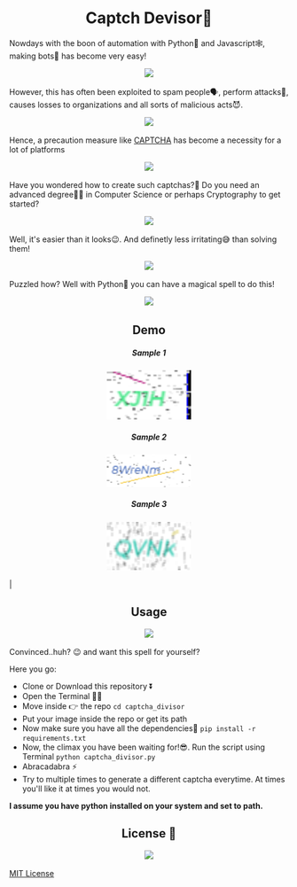 <h1 align = center> Captch Devisor🔐 </h1>

Nowdays with the boon of automation with Python🐍 and Javascript🕸, making bots🤖 has become very easy!
<p align = center><img src = "https://media.giphy.com/media/l1KtYG8BndKBmWrM4/giphy.gif" width = 35%></p>

However, this has often been exploited to spam people🗣, perform attacks🤺, causes losses to organizations and all sorts of malicious acts😈.
<p align = center><img src = "https://media.giphy.com/media/13FD3rp8IqYUXm/giphy.gif width" = 35%></p>

Hence, a precaution measure like [CAPTCHA](https://en.wikipedia.org/wiki/CAPTCHA) has become a necessity for a lot of platforms
<p align = center><img src = "https://media.giphy.com/media/GLKFrfwDJQFaw/giphy.gif" width = 35%></p>

Have you wondered how to create such captchas?🤔 Do you need an advanced degree👨‍🏫 in Computer Science or perhaps Cryptography to get started?
<p align = center><img src = "https://media.giphy.com/media/3o7btPCcdNniyf0ArS/giphy.gif" width = 35%></p>

Well, it's easier than it looks😉. And definetly less irritating😅 than solving them!
<p align = center><img src = "https://media.giphy.com/media/dWy2WwcB3wvX8QA1Iu/giphy.gif" width = 35%></p>

Puzzled how? Well with Python🐍 you can have a magical spell to do this!
<p align = center><img src = "https://media.giphy.com/media/10uct1aSFT7QiY/giphy.gif" width = 35%></p>

<h2 align = center> Demo </h2>
<h5 align = center> Sample 1 </h5>
<p align = center><img src = assets/captcha_1.png width = 30%></p>
<h5 align = center> Sample 2 </h5>
<p align = center><img src = assets/captcha_2.png width = 30%></p>
<h5 align = center> Sample 3 </h5>
<p align = center><img src = assets/captcha_3.png width = 30%></p>
|

<h2 align ='center'>Usage</h2>

<p align = 'center'><img src = "https://media.giphy.com/media/oD5jVVOW8sXYI/giphy.gif" width = 40%></p>
Convinced..huh? 😉 and want this spell for yourself?

Here you go:

- Clone or Download this repository ⏬
- Open the Terminal 🐱‍💻
- Move inside 👉 the repo 
```cd captcha_divisor``` 
- Put your image inside the repo or get its path
- Now make sure you have all the dependencies🧱 
  ```pip install -r requirements.txt```
- Now, the climax you have been waiting for!😎. Run the script using Terminal
  ```python captcha_divisor.py```
- Abracadabra ⚡
- Try to multiple times to generate a different captcha everytime. At times you'll like it at times you would not.

**I assume you have python installed on your system and set to path.**

<h2 align = 'center'>License 📜</h2>
<p align = 'center'><img src = 'https://media.giphy.com/media/XfD8VJDUurgMjNEP72/giphy.gif' width = 40%></p>

[MIT License](https://github.com/smaranjitghose/PyLowPolify/blob/master/LICENSE)

